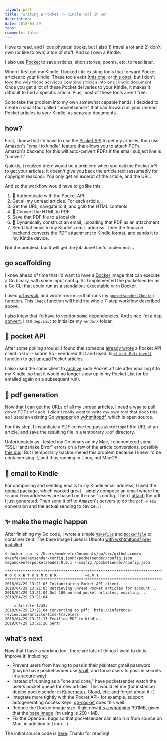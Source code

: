 ```yaml
---
layout: post
title: "writing a Pocket -> Kindle tool in Go"
description:
date: 2018-04-29
tags:
comments: false
---
```


I love to read, and I love physical books, but I also 1) travel a lot and 2) don't own (or like to own) a ton of stuff. And so I own a Kindle.

I also use [Pocket](https://getpocket.com/a/queue/list/) to save articles, short stories, poems, etc. to read later.

When I first got my Kindle, I looked into existing tools that forward Pocket articles to your kindle. These tools exist ([this one](https://p2k.co/), or [this one](https://www.crofflr.com/#/home)), but I don't love the way these services combine articles into one Kindle document. Once you get a lot of these Pocket deliveries to your Kindle, it makes it difficult to find a specific article. Plus, most of these tools aren't free.

So to take the problem into my own somewhat capable hands, I decided to create a small tool called "pocketsender" that can forward all your unread Pocket articles to your Kindle, as separate documents.

## how?

First, I knew that I'd have to use the [Pocket API](https://getpocket.com/developer/) to get my articles, then use Amazon's ["email to kindle"](https://www.amazon.com/gp/sendtokindle/email) feature that allows you to attach PDFs. Amazon's backend for this will auto-convert PDFs if the email subject line is "convert."

Quickly, I realized there would be a problem: when you call the Pocket API to get your articles, it doesn't give you back the article text (assumedly for copyright reasons). You only get an excerpt of the article, and the URL.

And so the workflow would have to go like this:

1. 🔑 Authenticate with the Pocket API
2. Get all my unread articles. For each article...
3. Get the URL, navigate to it, and grab the HTML contents
4. 📄 Convert the HTML to PDF
5. Save that PDF file to a local dir
6. 💌 Dynamically construct an email, uploading that PDF as an attachment
7. Send that email to my Kindle's email address. Then the Amazon backend converts the PDF attachment to Kindle format, and sends it to my Kindle device.

Not the prettiest, but it will get the job done! Let's implement it.

## go scaffolding

I knew ahead of time that I'd want to have a [Docker](https://www.docker.com/) image that can execute a Go binary, with some input config. So I implemented the pocketsender as a Go CLI that could run as a standalone executable or in Docker.

I used [urfave/cli](https://github.com/urfave/cli), and wrote a `main.go` that runs my [`pocketsender.Check()`](https://github.com/m-okeefe/pocketsender/blob/master/main.go#L51) function. This `Check` function will hold the whole 7-step workflow described above.

I also knew that I'd have to vendor some dependencies. And since I'm a [dep convert](http://m-okeefe.com/dep), I ran `dep.init` to initialize my `vendor/` folder.  

## 🔑 pocket API

After some poking around, I found that someone [already wrote](https://github.com/motemen/go-pocket) a Pocket API client in Go -- score! So I vendored that and used its [`client.Retrieve()`](https://github.com/motemen/go-pocket/blob/master/api/retrieve.go#L153) function to get [unread](https://github.com/motemen/go-pocket/blob/master/api/retrieve.go#L27) Pocket articles.

I also used the same client to [archive](https://github.com/motemen/go-pocket/blob/master/api/modify.go#L10) each Pocket article after emailing it to my Kindle, so that it would no longer show up in my Pocket List (or be emailed again on a subsequent run).

## 📄 pdf generation

Now that I can get the URLs of all my unread articles, I need a way to pull down PDFs of each. I didn't really want to write my own tool that does this, so I used an existing Go [wrapper](https://github.com/SebastiaanKlippert/go-wkhtmltopdf) on [wkhtmltopdf](https://wkhtmltopdf.org/index.html), which is open source.

For this step, I instantiate a PDF converter, pass `wkhtmltopdf` the URL of an article, and save the resulting file in a temporary `/pdf` directory.

Unfortunately as I tested my Go binary on my Mac, I encountered some "SSL Handshake Error" errors on a few of the article conversions, possibly [this bug](https://github.com/wkhtmltopdf/wkhtmltopdf/issues/2912). But I temporarily backburnered this problem because I knew I'd be containerizing it, and thus running in Linux, not MacOS.

## 💌 email to Kindle  

For composing and sending emails to my Kindle email address, I used the [gomail](https://github.com/go-gomail/gomail) package, which worked great. I simply compose an email where the `to` and `from` addresses are based on the user's config. Then I [attach](https://github.com/m-okeefe/pocketsender/blob/master/pkg/pocketsender/pocketsender.go#L139) the pdf I just generated. Then send it off to Amazon's servers to do the `pdf` -> `azw` conversion and the actual sending to device. :)

## ✨ make the magic happen

After finishing my Go code, I wrote a simple [`Makefile`](https://github.com/m-okeefe/pocketsender/blob/master/Makefile) and [`Dockerfile`](https://github.com/m-okeefe/pocketsender/blob/master/Dockerfile) to containerize it. The base image I used is Ubuntu [with wkhtmltopdf pre-installed](https://hub.docker.com/r/openlabs/docker-wkhtmltopdf/).   

```
$ docker run -v /Users/meokeefe/Documents/go/src/github.com/m-okeefe/pocketsender/config.json:/pocketsender/config.json  meganokeefe/pocketsender:0.0.1 --config /pocketsender/config.json

****************************************************************************************
P O C K E T S E N D E R             v0.0.1
****************************************************************************************
2018/04/29 13:21:03 Instantiating Pocket API client...
2018/04/29 13:21:03 Retrieving unread Pocket articles for account...
2018/04/29 13:21:04 Got 100 unread pocket articles, emailing...
2018/04/29 13:21:04

 ---> Article 1/43:
2018/04/29 13:21:04 Converting to pdf:  http://inference-review.com/article/time-travelers
2018/04/29 13:21:13 Emailing PDF to kindle...
2018/04/29 13:21:20 Sent!
```

## what's next

Now that I have a working tool, there are lots of things I want to do to improve it! Including:

- Prevent users from having to pass in their plaintext gmail password (maybe have pocketsender use [Vault](https://www.vaultproject.io/), and force users to pass in secrets in a secure way)
- Instead of running as a "one and done," have pocketsender watch the user's pocket queue for new articles. This would let me (for instance) deploy pocketsender in [Kubernetes](https://kubernetes.io/), Cloud, etc. and forget about it : )
- Integrate more tightly with the Pocket API- for example, support autogenerating Access Keys. [go-pocket](https://github.com/motemen/go-pocket/blob/master/auth/auth.go) does this well.
- Reduce the Docker image size. Right now [it's a whopping](https://hub.docker.com/r/meganokeefe/pocketsender/tags/) 301MB, given that the [base image](https://hub.docker.com/r/openlabs/docker-wkhtmltopdf/tags/) I'm using is 200+ MB.   
- Fix the OpenSSL bugs so that pocketsender can also run from source on Mac, in addition to Linux. :)

The initial source code is [here](https://github.com/m-okeefe/pocketsender). Thanks for reading!

